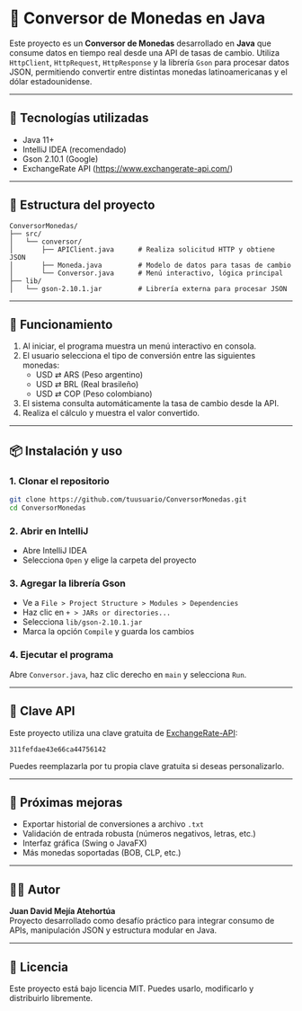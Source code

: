 # 💱 Conversor de Monedas en Java

Este proyecto es un **Conversor de Monedas** desarrollado en **Java** que consume datos en tiempo real desde una API de tasas de cambio. Utiliza `HttpClient`, `HttpRequest`, `HttpResponse` y la librería `Gson` para procesar datos JSON, permitiendo convertir entre distintas monedas latinoamericanas y el dólar estadounidense.

---

## 🚀 Tecnologías utilizadas

- Java 11+
- IntelliJ IDEA (recomendado)
- Gson 2.10.1 (Google)
- ExchangeRate API (https://www.exchangerate-api.com/)

---

## 🔧 Estructura del proyecto

```
ConversorMonedas/
├── src/
│   └── conversor/
│       ├── APIClient.java      # Realiza solicitud HTTP y obtiene JSON
│       ├── Moneda.java         # Modelo de datos para tasas de cambio
│       └── Conversor.java      # Menú interactivo, lógica principal
├── lib/
│   └── gson-2.10.1.jar         # Librería externa para procesar JSON
```

---

## 🧠 Funcionamiento

1. Al iniciar, el programa muestra un menú interactivo en consola.
2. El usuario selecciona el tipo de conversión entre las siguientes monedas:
   - USD ⇄ ARS (Peso argentino)
   - USD ⇄ BRL (Real brasileño)
   - USD ⇄ COP (Peso colombiano)
3. El sistema consulta automáticamente la tasa de cambio desde la API.
4. Realiza el cálculo y muestra el valor convertido.

---

## 📦 Instalación y uso

### 1. Clonar el repositorio

```bash
git clone https://github.com/tuusuario/ConversorMonedas.git
cd ConversorMonedas
```

### 2. Abrir en IntelliJ

- Abre IntelliJ IDEA
- Selecciona `Open` y elige la carpeta del proyecto

### 3. Agregar la librería Gson

- Ve a `File > Project Structure > Modules > Dependencies`
- Haz clic en `+ > JARs or directories...`
- Selecciona `lib/gson-2.10.1.jar`
- Marca la opción `Compile` y guarda los cambios

### 4. Ejecutar el programa

Abre `Conversor.java`, haz clic derecho en `main` y selecciona `Run`.

---

## 🔐 Clave API

Este proyecto utiliza una clave gratuita de [ExchangeRate-API](https://www.exchangerate-api.com/):

```
311fefdae43e66ca44756142
```

Puedes reemplazarla por tu propia clave gratuita si deseas personalizarlo.

---

## 📌 Próximas mejoras

- Exportar historial de conversiones a archivo `.txt`
- Validación de entrada robusta (números negativos, letras, etc.)
- Interfaz gráfica (Swing o JavaFX)
- Más monedas soportadas (BOB, CLP, etc.)

---

## 🧑‍💻 Autor

**Juan David Mejía Atehortúa**  
Proyecto desarrollado como desafío práctico para integrar consumo de APIs, manipulación JSON y estructura modular en Java.

---

## 📄 Licencia

Este proyecto está bajo licencia MIT. Puedes usarlo, modificarlo y distribuirlo libremente.
